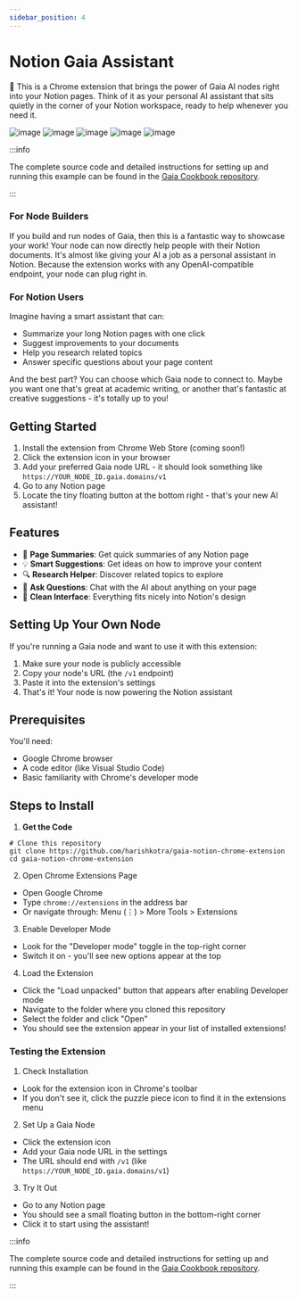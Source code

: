 ```yaml
---
sidebar_position: 4
---
```


# Notion Gaia Assistant

👋 This is a Chrome extension that brings the power of Gaia AI nodes right into your Notion pages. Think of it as your personal AI assistant that sits quietly in the corner of your Notion workspace, ready to help whenever you need it.

![image](https://github.com/user-attachments/assets/5b60a516-46e2-4a22-a54f-f66bad3fbeaa)
![image](https://github.com/user-attachments/assets/c3e63a49-85dd-4186-9d88-1ce7a53a89c3)
![image](https://github.com/user-attachments/assets/7e55ef86-6c4e-49cd-a043-b360d6fc8bf8)
![image](https://github.com/user-attachments/assets/2e77def1-2a39-4729-a005-9c82cba9ef32)
![image](https://github.com/user-attachments/assets/ae1d2161-07fc-4613-8edc-91a984adb834)


:::info

The complete source code and detailed instructions for setting up and running this example can be found in the [Gaia Cookbook repository](https://github.com/GaiaNet-AI/gaia-cookbook/tree/main/js/gaia-notion-chrome-extension).

:::


### For Node Builders
If you build and run nodes of Gaia, then this is a fantastic way to showcase your work! Your node can now directly help people with their Notion documents. It's almost like giving your AI a job as a personal assistant in Notion. Because the extension works with any OpenAI-compatible endpoint, your node can plug right in.

### For Notion Users
Imagine having a smart assistant that can:
- Summarize your long Notion pages with one click
- Suggest improvements to your documents
- Help you research related topics
- Answer specific questions about your page content

And the best part? You can choose which Gaia node to connect to. Maybe you want one that's great at academic writing, or another that's fantastic at creative suggestions - it's totally up to you!

## Getting Started

1. Install the extension from Chrome Web Store (coming soon!)
2. Click the extension icon in your browser
3. Add your preferred Gaia node URL - it should look something like `https://YOUR_NODE_ID.gaia.domains/v1`
4. Go to any Notion page
5. Locate the tiny floating button at the bottom right - that's your new AI assistant!

## Features

- 🎯 **Page Summaries**: Get quick summaries of any Notion page
- 💡 **Smart Suggestions**: Get ideas on how to improve your content
- 🔍 **Research Helper**: Discover related topics to explore
- 💬 **Ask Questions**: Chat with the AI about anything on your page
- 🎨 **Clean Interface**: Everything fits nicely into Notion's design

## Setting Up Your Own Node

If you're running a Gaia node and want to use it with this extension:
1. Make sure your node is publicly accessible
2. Copy your node's URL (the `/v1` endpoint)
3. Paste it into the extension's settings
4. That's it! Your node is now powering the Notion assistant

## Prerequisites

You'll need:
- Google Chrome browser
- A code editor (like Visual Studio Code)
- Basic familiarity with Chrome's developer mode

## Steps to Install

1. **Get the Code**
  ```
  # Clone this repository
  git clone https://github.com/harishkotra/gaia-notion-chrome-extension
  cd gaia-notion-chrome-extension
  ```

2. Open Chrome Extensions Page
- Open Google Chrome
- Type `chrome://extensions` in the address bar
- Or navigate through: Menu (⋮) > More Tools > Extensions

3. Enable Developer Mode
- Look for the "Developer mode" toggle in the top-right corner
- Switch it on - you'll see new options appear at the top

4. Load the Extension
- Click the "Load unpacked" button that appears after enabling Developer mode
- Navigate to the folder where you cloned this repository
- Select the folder and click "Open"
- You should see the extension appear in your list of installed extensions!

### Testing the Extension

1. Check Installation
- Look for the extension icon in Chrome's toolbar
- If you don't see it, click the puzzle piece icon to find it in the extensions menu

2. Set Up a Gaia Node
- Click the extension icon
- Add your Gaia node URL in the settings
- The URL should end with `/v1` (like `https://YOUR_NODE_ID.gaia.domains/v1`)

3. Try It Out
- Go to any Notion page
- You should see a small floating button in the bottom-right corner
- Click it to start using the assistant!


:::info

The complete source code and detailed instructions for setting up and running this example can be found in the [Gaia Cookbook repository](https://github.com/GaiaNet-AI/gaia-cookbook/tree/main/js/gaia-notion-chrome-extension).

:::
